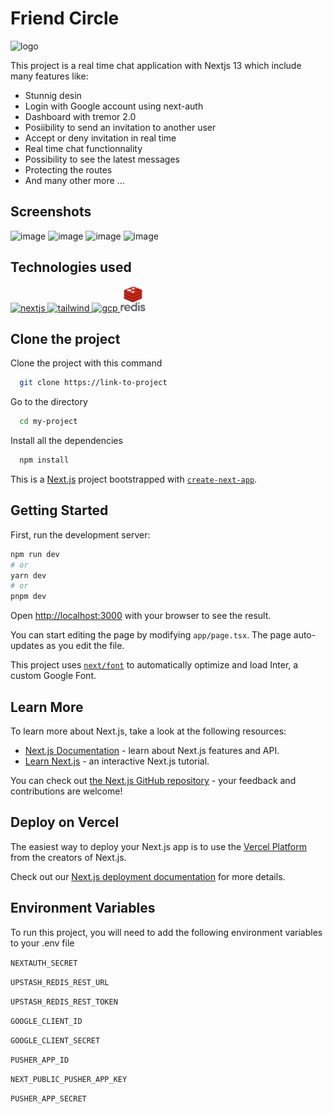 # Friend Circle
![logo](https://github.com/YoussefBedhief/realTime-chat/assets/69478528/76c457dd-7564-4685-b6ae-35f3e8c50553)

This project is a real time chat application with Nextjs 13 which include many features like:
- Stunnig desin
- Login with Google account using next-auth
- Dashboard with tremor 2.0
- Posiibility to send an invitation to another user
- Accept or deny invitation in real time
- Real time chat functionnality
- Possibility to see the latest messages
- Protecting the routes
- And many other more ...

## Screenshots
![image](https://github.com/YoussefBedhief/realTime-chat/assets/69478528/574080f9-8e3a-42d0-9bf5-921bad057787)
![image](https://github.com/YoussefBedhief/realTime-chat/assets/69478528/8c0dbe09-3e08-427e-a2ea-1c9288f78b17)
![image](https://github.com/YoussefBedhief/realTime-chat/assets/69478528/ff1ad568-c88d-4a6d-a5a2-447ee956fa7a)
![image](https://github.com/YoussefBedhief/realTime-chat/assets/69478528/f4df39fa-1097-43df-a3dd-840a59d95941)

## Technologies used
<a href="https://nextjs.org/" target="_blank" rel="noreferrer"> <img src="https://cdn.worldvectorlogo.com/logos/nextjs-2.svg" alt="nextjs" width="40" height="40"/> </a> <a href="https://tailwindcss.com/" target="_blank" rel="noreferrer"> <img src="https://www.vectorlogo.zone/logos/tailwindcss/tailwindcss-icon.svg" alt="tailwind" width="40" height="40"/> </a><a href="https://cloud.google.com" target="_blank" rel="noreferrer"> <img src="https://www.vectorlogo.zone/logos/google_cloud/google_cloud-icon.svg" alt="gcp" width="40" height="40"/> </a><a href="https://redis.io" target="_blank" rel="noreferrer"> <img src="https://raw.githubusercontent.com/devicons/devicon/master/icons/redis/redis-original-wordmark.svg" alt="redis" width="40" height="40"/> </a>

## Clone the project

Clone the project with this command
```bash
  git clone https://link-to-project
```

Go to the directory
```bash
  cd my-project
```

Install all the dependencies
```bash
  npm install
```


This is a [Next.js](https://nextjs.org/) project bootstrapped with [`create-next-app`](https://github.com/vercel/next.js/tree/canary/packages/create-next-app).

## Getting Started

First, run the development server:

```bash
npm run dev
# or
yarn dev
# or
pnpm dev
```

Open [http://localhost:3000](http://localhost:3000) with your browser to see the result.

You can start editing the page by modifying `app/page.tsx`. The page auto-updates as you edit the file.

This project uses [`next/font`](https://nextjs.org/docs/basic-features/font-optimization) to automatically optimize and load Inter, a custom Google Font.

## Learn More

To learn more about Next.js, take a look at the following resources:

- [Next.js Documentation](https://nextjs.org/docs) - learn about Next.js features and API.
- [Learn Next.js](https://nextjs.org/learn) - an interactive Next.js tutorial.

You can check out [the Next.js GitHub repository](https://github.com/vercel/next.js/) - your feedback and contributions are welcome!

## Deploy on Vercel

The easiest way to deploy your Next.js app is to use the [Vercel Platform](https://vercel.com/new?utm_medium=default-template&filter=next.js&utm_source=create-next-app&utm_campaign=create-next-app-readme) from the creators of Next.js.

Check out our [Next.js deployment documentation](https://nextjs.org/docs/deployment) for more details.

## Environment Variables

To run this project, you will need to add the following environment variables to your .env file

`NEXTAUTH_SECRET`

`UPSTASH_REDIS_REST_URL`

`UPSTASH_REDIS_REST_TOKEN`

`GOOGLE_CLIENT_ID`

`GOOGLE_CLIENT_SECRET`

`PUSHER_APP_ID`

`NEXT_PUBLIC_PUSHER_APP_KEY`

`PUSHER_APP_SECRET`
